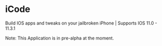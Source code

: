 # iCode
Build IOS apps and tweaks on your jailbroken iPhone | Supports IOS 11.0 - 11.3.1

Note: This Application is in pre-alpha at the moment.